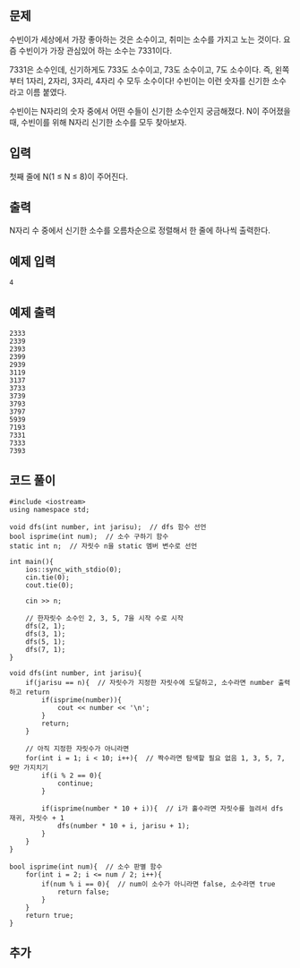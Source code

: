 ## 문제 
수빈이가 세상에서 가장 좋아하는 것은 소수이고, 취미는 소수를 가지고 노는 것이다. 요즘 수빈이가 가장 관심있어 하는 소수는 7331이다.

7331은 소수인데, 신기하게도 733도 소수이고, 73도 소수이고, 7도 소수이다. 즉, 왼쪽부터 1자리, 2자리, 3자리, 4자리 수 모두 소수이다! 수빈이는 이런 숫자를 신기한 소수라고 이름 붙였다.

수빈이는 N자리의 숫자 중에서 어떤 수들이 신기한 소수인지 궁금해졌다. N이 주어졌을 때, 수빈이를 위해 N자리 신기한 소수를 모두 찾아보자.
## 입력
첫째 줄에 N(1 ≤ N ≤ 8)이 주어진다.


## 출력
N자리 수 중에서 신기한 소수를 오름차순으로 정렬해서 한 줄에 하나씩 출력한다.


## 예제 입력 
```
4
```

## 예제 출력  
```
2333
2339
2393
2399
2939
3119
3137
3733
3739
3793
3797
5939
7193
7331
7333
7393
```
## 코드 풀이
```
#include <iostream>
using namespace std;

void dfs(int number, int jarisu);  // dfs 함수 선언
bool isprime(int num);  // 소수 구하기 함수
static int n;  // 자릿수 n을 static 멤버 변수로 선언

int main(){
    ios::sync_with_stdio(0);
    cin.tie(0);
    cout.tie(0);
    
    cin >> n;
    
    // 한자릿수 소수인 2, 3, 5, 7을 시작 수로 시작
    dfs(2, 1);
    dfs(3, 1);
    dfs(5, 1);
    dfs(7, 1);
}

void dfs(int number, int jarisu){
    if(jarisu == n){  // 자릿수가 지정한 자릿수에 도달하고, 소수라면 number 출력하고 return
        if(isprime(number)){
            cout << number << '\n';
        }
        return;
    }
    
    // 아직 지정한 자릿수가 아니라면
    for(int i = 1; i < 10; i++){  // 짝수라면 탐색할 필요 없음 1, 3, 5, 7, 9만 가지치기
        if(i % 2 == 0){
            continue;
        }
        
        if(isprime(number * 10 + i)){  // i가 홀수라면 자릿수를 늘려서 dfs 재귀, 자릿수 + 1   
            dfs(number * 10 + i, jarisu + 1);  
        }
    }
}

bool isprime(int num){  // 소수 판별 함수
    for(int i = 2; i <= num / 2; i++){
        if(num % i == 0){  // num이 소수가 아니라면 false, 소수라면 true
            return false;
        }
    }
    return true;
}
```
## 추가
